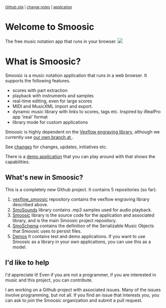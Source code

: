 <sub>[Github site](https://github.com/Smoosic/smoosic) | [change notes](https://smoosic.github.io/Smoosic/changes.html) | [application](https://smoosic.github.io/Smoosic/release/html/smoosic.html)<sub> 
# Welcome to Smoosic
The free music notation app that runs in your browser.
![](https://imgur.com/nUIRh31.png)
# What is Smoosic?
Smoosic is a music notation application that runs in a web browser.  It supports the following features.

* scores with part extraction
* playback with instruments and samples
* real-time editing, even for large scores
* MIDI and MusicXML import and export.
* dynamic music library with links to scores, tags etc.  Inspired by iRealPro app 'ireal' format
* library mode for custom applications

Smoosic is highly dependent on the [Vexflow engraving library](https://github.com/0xfe/vexflow), although we currently use 
[our own branch at ](https://github.com/Smoosic/vexflow_smoosic).

See [changes](https://smoosic.github.io/Smoosic/changes.md) for changes, updates, initiatives etc.

There is a [demo application](https://smoosic.github.io/Smoosic/release/html/smoosic.html) that you can play around with that shows the capabilities.

## What's new in Smoosic?
This is a completely new Github project.  It contains 5 repositories (so far):

1. [vexflow_smoosic](https://github.com/Smoosic/vexflow_smoosic) repository contains the vexflow engraving library described above.
2. [SmoSounds](https://github.com/Smoosic/SmoSounds) library contains .mp3 samples used for audio playback.
3. [Smoosic](https://github.com/Smoosic/Smoosic) library is the source code for the application and associated library, and is the main Smoosic project repository.
4. [SmoSchema](https://github.com/Smoosic/SmoSchema) contains the definition of the Serializable Music Objects that Smoosic 
uses to persist files. 
5. [Demos](https://github.com/Smoosic/Demos) It contains test and demo applications.  If you want to use Smoosic as a library in your own applications, you can use this as a model. 

## I'd like to help
I'd appreciate it!  Even if you are not a programmer, if you are interested in music and this project, you can contribute.

I am working on a Github project with associated issues.  Many of the issues involve programming, but not all.  If you find an issue that 
interests you, you can ask to join the Smoosic organization and submit a pull request.





 
